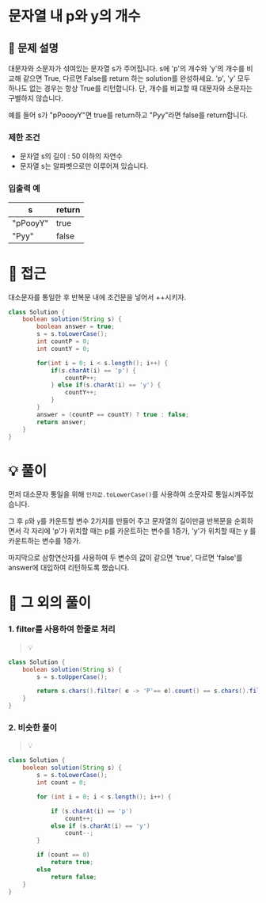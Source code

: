 # 문자열 내 p와 y의 개수

## 📌 문제 설명

대문자와 소문자가 섞여있는 문자열 s가 주어집니다. s에 'p'의 개수와 'y'의 개수를 비교해 같으면 True, 다르면 False를 return 하는 solution를 완성하세요. 'p', 'y' 모두 하나도 없는 경우는 항상 True를 리턴합니다. 단, 개수를 비교할 때 대문자와 소문자는 구별하지 않습니다.

예를 들어 s가 "pPoooyY"면 true를 return하고 "Pyy"라면 false를 return합니다.

### 제한 조건

- 문자열 s의 길이 : 50 이하의 자연수
- 문자열 s는 알파벳으로만 이루어져 있습니다.

### 입출력 예

| s        | return |
| -------- | ------ |
| "pPooyY" | true   |
| "Pyy"    | false  |

# 🧐 접근

대소문자를 통일한 후 반복문 내에 조건문을 넣어서 ++시키자.

```java
class Solution {
    boolean solution(String s) {
        boolean answer = true;
        s = s.toLowerCase();
        int countP = 0;
        int countY = 0;

        for(int i = 0; i < s.length(); i++) {
            if(s.charAt(i) == 'p') {
                countP++;
            } else if(s.charAt(i) == 'y') {
                countY++;
            }
        }
        answer = (countP == countY) ? true : false;
        return answer;
    }
}
```

# 💡 풀이

먼저 대소문자 통일을 위해 `인자값.toLowerCase()`를 사용하여 소문자로 통일시켜주었습니다.

그 후 `p`와 `y`를 카운트할 변수 2가지를 만들어 주고 문자열의 길이만큼 반복문을 순회하면서 각 자리에 'p'가 위치할 때는 p를 카운트하는 변수를 1증가, 'y'가 위치할 때는 y 를 카운트하는 변수를 1증가.

마지막으로 삼항연산자를 사용하여 두 변수의 값이 같으면 'true', 다르면 'false'를 answer에 대입하여 리턴하도록 했습니다.

# 📘 그 외의 풀이

### 1. filter를 사용하여 한줄로 처리

> 💡

```java
class Solution {
    boolean solution(String s) {
        s = s.toUpperCase();

        return s.chars().filter( e -> 'P'== e).count() == s.chars().filter( e -> 'Y'== e).count();
    }
}
```

### 2. 비슷한 풀이

> 💡

```java
class Solution {
    boolean solution(String s) {
        s = s.toLowerCase();
        int count = 0;

        for (int i = 0; i < s.length(); i++) {

            if (s.charAt(i) == 'p')
                count++;
            else if (s.charAt(i) == 'y')
                count--;
        }

        if (count == 0)
            return true;
        else
            return false;
    }
}
```

